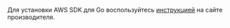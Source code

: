 Для установки AWS SDK для Go воспользуйтесь [инструкцией](https://docs.aws.amazon.com/sdk-for-go/v2/developer-guide/getting-started) на сайте производителя.